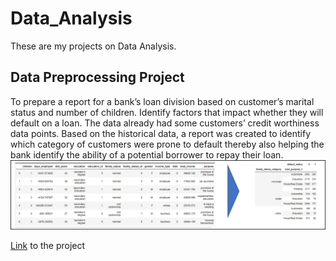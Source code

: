 # Data_Analysis
These are my projects on Data Analysis.

## Data Preprocessing Project
To prepare a report for a bank’s loan division based on customer’s marital status and number of children. Identify factors that impact whether they will default on a loan. 
The data already had some customers’ credit worthiness data points. Based on the historical data, a report was created to identify which category of customers were prone to default thereby also helping the bank identify the ability of a potential borrower to repay their loan.
![](https://github.com/ektadutt/Data_Analysis/blob/main/Data_Preprocessing/Data/Picture1.png)

 
[Link](https://github.com/ektadutt/Data_Analysis/tree/main/Data_Preprocessing) to the project
